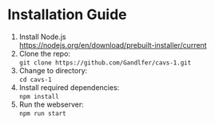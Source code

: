 # Installation Guide

1. Install Node.js \
   https://nodejs.org/en/download/prebuilt-installer/current
2. Clone the repo: \
   `git clone https://github.com/Gandlfer/cavs-1.git`
3. Change to directory: \
   `cd cavs-1`
4. Install required dependencies: \
   `npm install`
6. Run the webserver: \
   `npm run start`

